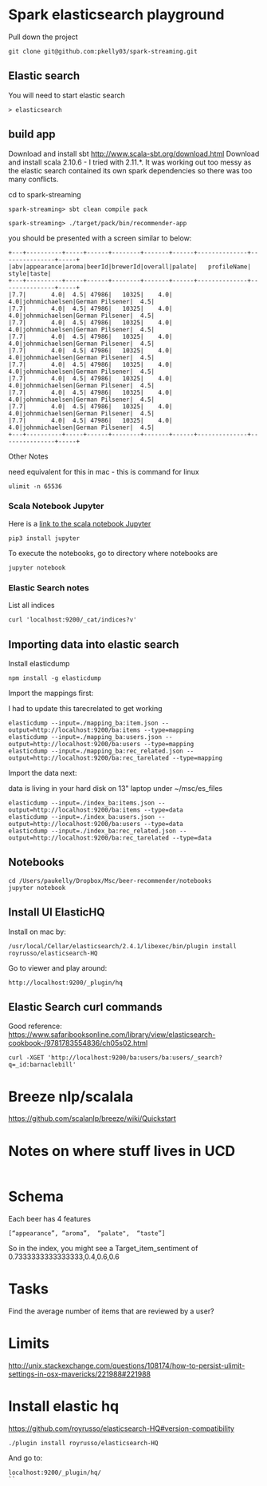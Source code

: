 Spark elasticsearch playground
==============================

Pull down the project
```
git clone git@github.com:pkelly03/spark-streaming.git
```


## Elastic search

You will need to start elastic search
```
> elasticsearch
```

## build app

Download and install sbt http://www.scala-sbt.org/download.html
Download and install scala 2.10.6 - I tried with 2.11.*. It was working out too messy as the elastic search contained its own
spark dependencies so there was too many conflicts.

cd to spark-streaming

```
spark-streaming> sbt clean compile pack
```

```
spark-streaming> ./target/pack/bin/recommender-app
```

you should be presented with a screen similar to below:

```
+---+----------+-----+------+--------+-------+------+--------------+---------------+-----+
|abv|appearance|aroma|beerId|brewerId|overall|palate|   profileName|          style|taste|
+---+----------+-----+------+--------+-------+------+--------------+---------------+-----+
|7.7|       4.0|  4.5| 47986|   10325|    4.0|   4.0|johnmichaelsen|German Pilsener|  4.5|
|7.7|       4.0|  4.5| 47986|   10325|    4.0|   4.0|johnmichaelsen|German Pilsener|  4.5|
|7.7|       4.0|  4.5| 47986|   10325|    4.0|   4.0|johnmichaelsen|German Pilsener|  4.5|
|7.7|       4.0|  4.5| 47986|   10325|    4.0|   4.0|johnmichaelsen|German Pilsener|  4.5|
|7.7|       4.0|  4.5| 47986|   10325|    4.0|   4.0|johnmichaelsen|German Pilsener|  4.5|
|7.7|       4.0|  4.5| 47986|   10325|    4.0|   4.0|johnmichaelsen|German Pilsener|  4.5|
|7.7|       4.0|  4.5| 47986|   10325|    4.0|   4.0|johnmichaelsen|German Pilsener|  4.5|
|7.7|       4.0|  4.5| 47986|   10325|    4.0|   4.0|johnmichaelsen|German Pilsener|  4.5|
|7.7|       4.0|  4.5| 47986|   10325|    4.0|   4.0|johnmichaelsen|German Pilsener|  4.5|
|7.7|       4.0|  4.5| 47986|   10325|    4.0|   4.0|johnmichaelsen|German Pilsener|  4.5|
+---+----------+-----+------+--------+-------+------+--------------+---------------+-----+
```


Other Notes

need equivalent for this in mac - this is command for linux
```
ulimit -n 65536 
```


### Scala Notebook Jupyter

Here is a [link to the scala notebook Jupyter](https://github.com/alexarchambault/jupyter-scala)

```
pip3 install jupyter
```

To execute the notebooks, go to directory where notebooks are

```
jupyter notebook
```

### Elastic Search notes

List all indices
```
curl 'localhost:9200/_cat/indices?v'
```


## Importing data into elastic search

Install elasticdump

```
npm install -g elasticdump
```

Import the mappings first:

I had to update this tarecrelated to get working
```
elasticdump --input=./mapping_ba:item.json --output=http://localhost:9200/ba:items --type=mapping
elasticdump --input=./mapping_ba:users.json --output=http://localhost:9200/ba:users --type=mapping
elasticdump --input=./mapping_ba:rec_related.json --output=http://localhost:9200/ba:rec_tarelated --type=mapping
```

Import the data next:

data is living in your hard disk on 13" laptop under ~/msc/es_files

```
elasticdump --input=./index_ba:items.json --output=http://localhost:9200/ba:items --type=data
elasticdump --input=./index_ba:users.json --output=http://localhost:9200/ba:users --type=data
elasticdump --input=./index_ba:rec_related.json --output=http://localhost:9200/ba:rec_tarelated --type=data
```

## Notebooks

```
cd /Users/paukelly/Dropbox/Msc/beer-recommender/notebooks
jupyter notebook
```

## Install UI ElasticHQ

Install on mac by:
```
/usr/local/Cellar/elasticsearch/2.4.1/libexec/bin/plugin install royrusso/elasticsearch-HQ 
```

Go to viewer and play around:
```
http://localhost:9200/_plugin/hq
```


## Elastic Search curl commands

Good reference:
https://www.safaribooksonline.com/library/view/elasticsearch-cookbook-/9781783554836/ch05s02.html

```
curl -XGET 'http://localhost:9200/ba:users/ba:users/_search?q=_id:barnaclebill'
```

# Breeze nlp/scalala 
https://github.com/scalanlp/breeze/wiki/Quickstart


# Notes on where stuff lives in UCD
```

```

# Schema
Each beer has 4 features

```
[“appearance”, “aroma”,  “palate",  “taste”]
```

So in the index, you might see a Target_item_sentiment of 0.7333333333333333,0.4,0.6,0.6 

# Tasks

Find the average number of items that are reviewed by a user? 
 
# Limits
http://unix.stackexchange.com/questions/108174/how-to-persist-ulimit-settings-in-osx-mavericks/221988#221988

# Install elastic hq
https://github.com/royrusso/elasticsearch-HQ#version-compatibility

```
./plugin install royrusso/elasticsearch-HQ
```

And go to:

```
localhost:9200/_plugin/hq/
``
